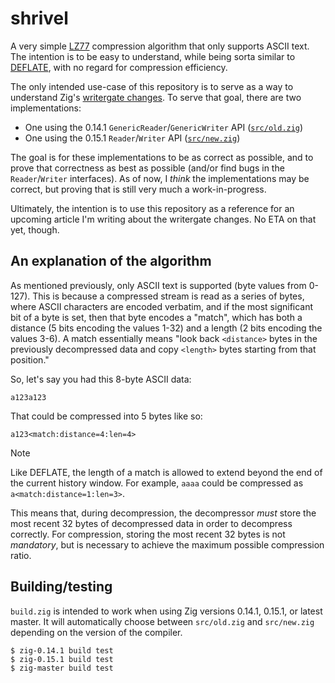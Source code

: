 # shrivel

A very simple [LZ77](https://en.wikipedia.org/wiki/LZ77_and_LZ78) compression algorithm that only supports ASCII text. The intention is to be easy to understand, while being sorta similar to [DEFLATE](https://en.wikipedia.org/wiki/Deflate), with no regard for compression efficiency.

The only intended use-case of this repository is to serve as a way to understand Zig's [writergate changes](https://ziglang.org/download/0.15.1/release-notes.html#Writergate). To serve that goal, there are two implementations:

- One using the 0.14.1 `GenericReader`/`GenericWriter` API ([`src/old.zig`](src/old.zig))
- One using the 0.15.1 `Reader`/`Writer` API ([`src/new.zig`](src/new.zig))

The goal is for these implementations to be as correct as possible, and to prove that correctness as best as possible (and/or find bugs in the `Reader`/`Writer` interfaces). As of now, I *think* the implementations may be correct, but proving that is still very much a work-in-progress.

Ultimately, the intention is to use this repository as a reference for an upcoming article I'm writing about the writergate changes. No ETA on that yet, though.

## An explanation of the algorithm

As mentioned previously, only ASCII text is supported (byte values from 0-127). This is because a compressed stream is read as a series of bytes, where ASCII characters are encoded verbatim, and if the most significant bit of a byte is set, then that byte encodes a "match", which has both a distance (5 bits encoding the values 1-32) and a length (2 bits encoding the values 3-6). A match essentially means "look back `<distance>` bytes in the previously decompressed data and copy `<length>` bytes starting from that position."

So, let's say you had this 8-byte ASCII data:

```
a123a123
```

That could be compressed into 5 bytes like so:

```
a123<match:distance=4:len=4>
```

> [!NOTE]
> Like DEFLATE, the length of a match is allowed to extend beyond the end of the current history window. For example, `aaaa` could be compressed as `a<match:distance=1:len=3>`.

This means that, during decompression, the decompressor *must* store the most recent 32 bytes of decompressed data in order to decompress correctly. For compression, storing the most recent 32 bytes is not *mandatory*, but is necessary to achieve the maximum possible compression ratio.

## Building/testing

`build.zig` is intended to work when using Zig versions 0.14.1, 0.15.1, or latest master. It will automatically choose between `src/old.zig` and `src/new.zig` depending on the version of the compiler.

```
$ zig-0.14.1 build test
$ zig-0.15.1 build test
$ zig-master build test
```
